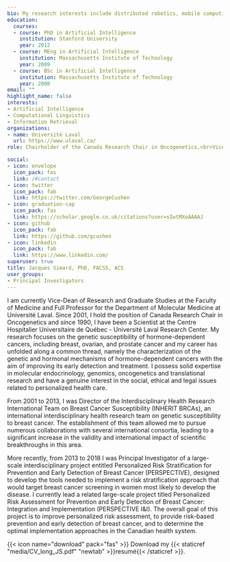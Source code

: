 ```yaml
---
bio: My research interests include distributed robotics, mobile computing and programmable matter.
education:
  courses:
  - course: PhD in Artificial Intelligence
    institution: Stanford University
    year: 2012
  - course: MEng in Artificial Intelligence
    institution: Massachusetts Institute of Technology
    year: 2009
  - course: BSc in Artificial Intelligence
    institution: Massachusetts Institute of Technology
    year: 2008
email: ""
highlight_name: false
interests:
- Artificial Intelligence
- Computational Linguistics
- Information Retrieval
organizations:
- name: Université Laval
  url: https://www.ulaval.ca/
role: Chairholder of the Canada Research Chair in Oncogenetics,<br>Vice-Dean of Research and Graduate Studies,<br>Full Professor,<br>Department of Molecular Medicine,<br>Faculty of Medicine, Université Laval<br>CHU de Québec – Université Laval Research Center

social:
- icon: envelope
  icon_pack: fas
  link: /#contact
- icon: twitter
  icon_pack: fab
  link: https://twitter.com/GeorgeCushen
- icon: graduation-cap
  icon_pack: fas
  link: https://scholar.google.co.uk/citations?user=sIwtMXoAAAAJ
- icon: github
  icon_pack: fab
  link: https://github.com/gcushen
- icon: linkedin
  icon_pack: fab
  link: https://www.linkedin.com/
superuser: true
title: Jacques Simard, PhD, FACSS, ACS
user_groups:
- Principal Investigators
---
```


I am currently Vice-Dean of Research and Graduate Studies at the Faculty of Medicine and Full Professor for the Department of Molecular Medicine at Université Laval. Since 2001, I hold the position of Canada Research Chair in Oncogenetics and since 1990, I have been a Scientist at the Centre Hospitalier Universitaire de Québec - Université Laval Research Center. My research focuses on the genetic susceptibility of hormone-dependent cancers, including breast, ovarian, and prostate cancer and my career has unfolded along a common thread, namely the characterization of the genetic and hormonal mechanisms of hormone-dependent cancers with the aim of improving its early detection and treatment. I possess solid expertise in molecular endocrinology, genomics, oncogenetics and translational research and have a genuine interest in the social, ethical and legal issues related to personalized health care.

From 2001 to 2013, I was Director of the Interdisciplinary Health Research International Team on Breast Cancer Susceptibility (INHERIT BRCAs), an international interdisciplinary health research team on genetic susceptibility to breast cancer.  The establishment of this team allowed me to pursue numerous collaborations with several international consortia, leading to a significant increase in the validity and international impact of scientific breakthroughs in this area.

More recently, from 2013 to 2018 I was Principal Investigator of a large-scale interdisciplinary project entitled Personalized Risk Stratification for Prevention and Early Detection of Breast Cancer (PERSPECTIVE), designed to develop the tools needed to implement a risk stratification approach that would target breast cancer screening in women most likely to develop the disease. I currently lead a related large-scale project titled Personalized Risk Assessment for Prevention and Early Detection of Breast Cancer: Integration and Implementation (PERSPECTIVE I&I). The overall goal of this project is to improve personalized risk assessment, to provide risk-based prevention and early detection of breast cancer, and to determine the optimal implementation approaches in the Canadian health system.

{{< icon name="download" pack="fas" >}} Download my {{< staticref "media/CV_long_JS.pdf" "newtab" >}}resumé{{< /staticref >}}.
